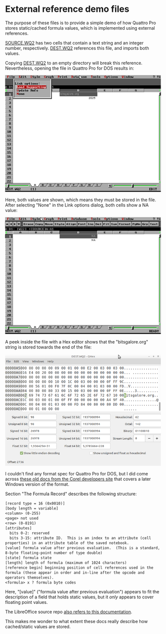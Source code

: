 # External reference demo files

The purpose of these files is to provide a simple demo of how Quattro Pro stores static/cached formula values, which is implemented using external references.

[SOURCE.WQ2](./SOURCE.WQ2) has two cells that contain a text string and an integer number, respectively. [DEST.WQ2](./DEST.WQ2) references this file, and imports both values.

Copying [DEST.WQ2](./DEST.WQ2) to an empty directory will break this reference. Nevertheless, opening the file in Quattro Pro for DOS results in:

![](./dest-noref.png)

Here, both values are shown, which means they must be stored in the file. After selecting "None" in the Link options dialog, both cells show a NA value:

![](./dest-none.png)

A peek inside the file with a Hex editor shows that the "bitsgalore.org" string is stored towards the end of the file:

![](./dest-ghex.png)

I couldn't find any format spec for Quattro Pro for DOS, but I did come across [these old docs from the Corel developers site](https://web.archive.org/web/19961219170915/http://www.corel.com:80/partners_developers/ds/co32sdk/docs/qp7/Qpf4fmla.htm) that covers a later Windows version of the format. 

Section "The Formula Record" describes the following structure:

```
[record type = 16 (0x0010)]
[body length = variable]
<column> (0-255)
<page> not used
<row> (0-8191)
[attributes]
  bits 0-2: reserved
  bits 3-15: attribute ID.  This is an index to an attribute (cell
properties) in an attribute table of the saved notebook.
[value] formula value after previous evaluation.  (This is a standard,
8-byte floating-point number of type double)
[state] formula state
[length] length of formula (maximum of 1024 characters)
[reference begin] beginning position of cell references used in the
formula (these appear in order and in-line after the opcode and
operators themselves).
<formula> x ? formula byte codes
```

Here, "[value]" ("formula value after previous evaluation") appears to fit the description of a field that holds static values, but it *only* appears to cover floating point values.

The LibreOffice source repo [also refers to this documentation](https://github.com/LibreOffice/core/tree/master/sc/source/filter/qpro).

This makes me wonder to what extent these docs really describe how cached/static values are stored.  

